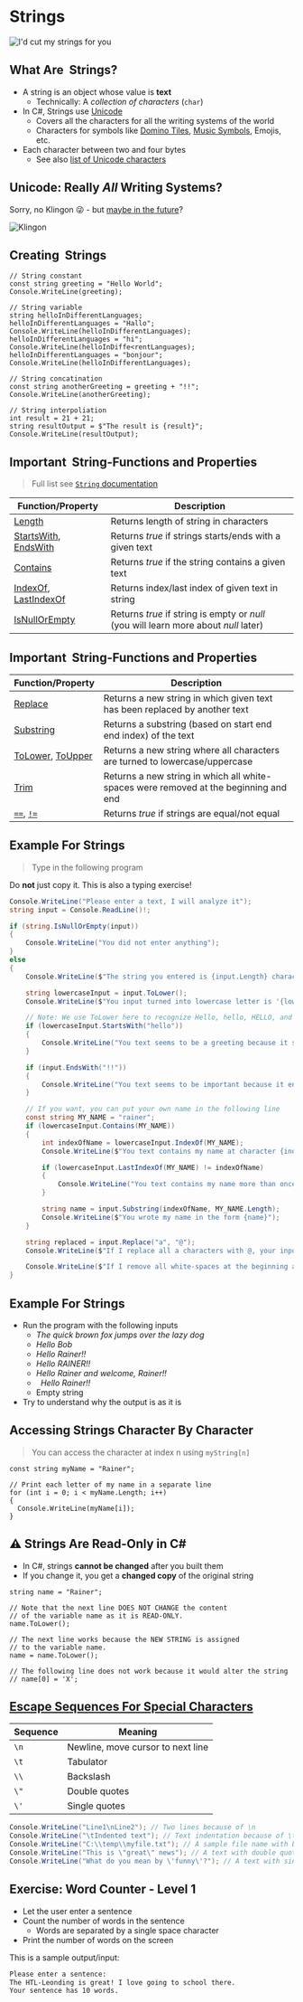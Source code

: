 # <span translate="no">Strings</span>

![I'd cut my strings for you](https://y.yarn.co/7749d0d1-4d4c-4b0d-81dc-12f62ab108e6_text.gif)


## What Are &nbsp;<span translate="no">Strings</span>?

* A <!-- .element: class="fragment" --> string is an object whose value is **text**
  * Technically: A *collection of characters* (`char`)
* In <!-- .element: class="fragment" --> C#, Strings use [Unicode](https://home.unicode.org/)
  * Covers all the characters for all the writing systems of the world
  * Characters for symbols like [Domino Tiles](https://en.wikipedia.org/wiki/Domino_Tiles), [Music Symbols](https://unicode-table.com/en/blocks/musical-symbols/), Emojis, etc.
* Each <!-- .element: class="fragment" --> character between two and four bytes
  * See also [list of Unicode characters](https://en.wikipedia.org/wiki/List_of_Unicode_characters)


## Unicode: Really *All* Writing Systems?

Sorry, no Klingon 😜 - but [maybe in the future](http://klingon.wiki/En/Unicode)?

![Klingon](https://c.tenor.com/Uurx3yX0KxQAAAAC/jeffery-epstine-killeld-himself.gif)


## Creating &nbsp;<span translate="no">Strings</span>

```cs[|1-3|5-12|14-16|18-21]
// String constant
const string greeting = "Hello World";
Console.WriteLine(greeting);

// String variable
string helloInDifferentLanguages;
helloInDifferentLanguages = "Hallo";
Console.WriteLine(helloInDifferentLanguages);
helloInDifferentLanguages = "hi";
Console.WriteLine(helloInDiffe<rentLanguages);
helloInDifferentLanguages = "bonjour";
Console.WriteLine(helloInDifferentLanguages);

// String concatination
const string anotherGreeting = greeting + "!!";
Console.WriteLine(anotherGreeting);

// String interpoliation
int result = 21 + 21;
string resultOutput = $"The result is {result}";
Console.WriteLine(resultOutput);
```


## Important &nbsp;<span translate="no">String</span>-Functions and Properties

> Full list see [`String` documentation](https://docs.microsoft.com/en-us/dotnet/api/system.string)

| Function/Property | Description |
|---|---|
| <span translate="no">[Length](https://docs.microsoft.com/en-us/dotnet/api/system.string.length)</span> | Returns length of string in characters |
| <span translate="no">[StartsWith](https://docs.microsoft.com/en-us/dotnet/api/system.string.startswith), [EndsWith](https://docs.microsoft.com/en-us/dotnet/api/system.string.endswith)</span> | Returns *true* if strings starts/ends with a given text |
| <span translate="no">[Contains](https://docs.microsoft.com/en-us/dotnet/api/system.string.contains)</span> | Returns *true* if the string contains a given text |
| <span translate="no">[IndexOf](https://docs.microsoft.com/en-us/dotnet/api/system.string.indexof), [LastIndexOf](https://docs.microsoft.com/en-us/dotnet/api/system.string.lastindexof)</span> | Returns index/last index of given text in string |
| <span translate="no">[IsNullOrEmpty](https://docs.microsoft.com/en-us/dotnet/api/system.string.isnullorempty)</span> | Returns *true* if string is empty or *null*<br/>(you will learn more about *null* later) |


## Important &nbsp;<span translate="no">String</span>-Functions and Properties

| Function/Property | Description |
|---|---|
| <span translate="no">[Replace](https://docs.microsoft.com/en-us/dotnet/api/system.string.replace)</span> | Returns a new string in which given text has been replaced by another text |
| <span translate="no">[Substring](https://docs.microsoft.com/en-us/dotnet/api/system.string.substring)</span> | Returns a substring (based on start end end index) of the text |
| <span translate="no">[ToLower](https://docs.microsoft.com/en-us/dotnet/api/system.string.tolower), [ToUpper](https://docs.microsoft.com/en-us/dotnet/api/system.string.toupper)</span> | Returns a new string where all characters are turned to lowercase/uppercase |
| <span translate="no">[Trim](https://docs.microsoft.com/en-us/dotnet/api/system.string.trim)</span> | Returns a new string in which all white-spaces were removed at the beginning and end |
| <span translate="no">[`==`](https://docs.microsoft.com/en-us/dotnet/api/system.string.op_equality), [`!=`](https://docs.microsoft.com/en-us/dotnet/api/system.string.op_inequality)</span> | Returns *true* if strings are equal/not equal |


## Example For Strings

> Type in the following program

Do **not** just copy it. This is also a typing exercise!

```cs
Console.WriteLine("Please enter a text, I will analyze it");
string input = Console.ReadLine()!;

if (string.IsNullOrEmpty(input))
{
    Console.WriteLine("You did not enter anything");
}
else
{
    Console.WriteLine($"The string you entered is {input.Length} characters long");

    string lowercaseInput = input.ToLower();
    Console.WriteLine($"You input turned into lowercase letter is '{lowercaseInput}'");

    // Note: We use ToLower here to recognize Hello, hello, HELLO, and so on.
    if (lowercaseInput.StartsWith("hello"))
    {
        Console.WriteLine("You text seems to be a greeting because it starts with 'hello'");
    }

    if (input.EndsWith("!!"))
    {
        Console.WriteLine("You text seems to be important because it ends with '!!'");
    }

    // If you want, you can put your own name in the following line
    const string MY_NAME = "rainer";
    if (lowercaseInput.Contains(MY_NAME))
    {
        int indexOfName = lowercaseInput.IndexOf(MY_NAME);
        Console.WriteLine($"You text contains my name at character {indexOfName}");

        if (lowercaseInput.LastIndexOf(MY_NAME) != indexOfName)
        {
            Console.WriteLine("You text contains my name more than once");
        }

        string name = input.Substring(indexOfName, MY_NAME.Length);
        Console.WriteLine($"You wrote my name in the form {name}");
    }

    string replaced = input.Replace("a", "@");
    Console.WriteLine($"If I replace all a characters with @, your input becomes {replaced}");

    Console.WriteLine($"If I remove all white-spaces at the beginning and at the end, your input is {input.Trim()}");
}
```


## Example For Strings

* Run the program with the following inputs
  * *The quick brown fox jumps over the lazy dog*
  * *Hello Bob*
  * *Hello Rainer!!*
  * *Hello RAINER!!*
  * *Hello Rainer and welcome, Rainer!!*
  * *&nbsp;&nbsp;Hello Rainer!!&nbsp;&nbsp;*
  * Empty string
* Try to understand why the output is as it is


## Accessing Strings Character By Character

> You can access the character at index n using `myString[n]`

```cs[|6]
const string myName = "Rainer";

// Print each letter of my name in a separate line
for (int i = 0; i < myName.Length; i++)
{
  Console.WriteLine(myName[i]);
}
```


## ⚠️ Strings Are Read-Only in C#

* In <!-- .element: class="fragment" --> C#, strings **cannot be changed** after you built them
* If <!-- .element: class="fragment" --> you change it, you get a **changed copy** of the original string

```cs[|3-5|7-9|11-12]
string name = "Rainer";

// Note that the next line DOES NOT CHANGE the content 
// of the variable name as it is READ-ONLY.
name.ToLower();

// The next line works because the NEW STRING is assigned
// to the variable name.
name = name.ToLower();

// The following line does not work because it would alter the string
// name[0] = 'X';
```
<!-- .element: class="fragment" -->


## [Escape Sequences For Special Characters](https://docs.microsoft.com/en-us/dotnet/csharp/programming-guide/strings/#string-escape-sequences)

| Sequence | Meaning                           |
|----------|-----------------------------------|
| `\n`     | Newline, move cursor to next line |
| `\t`     | Tabulator                         |
| `\\`     | Backslash                         |
| `\"`     | Double quotes                     |
| `\'`     | Single quotes                     |

```cs
Console.WriteLine("Line1\nLine2"); // Two lines because of \n
Console.WriteLine("\tIndented text"); // Text indentation because of \t
Console.WriteLine("C:\\temp\\myfile.txt"); // A sample file name with backslashes in it
Console.WriteLine("This is \"great\" news"); // A text with double quotes
Console.WriteLine("What do you mean by \'funny\'?"); // A text with single quotes
```
<!-- .element: class="fragment" -->


## Exercise: Word Counter - Level 1

* Let <!-- .element: class="fragment" --> the user enter a sentence
* Count <!-- .element: class="fragment" --> the number of words in the sentence
  * Words are separated by a single space character
* Print <!-- .element: class="fragment" --> the number of words on the screen

This <!-- .element: class="fragment" --> is a sample output/input:

```txt
Please enter a sentence:
The HTL-Leonding is great! I love going to school there.
Your sentence has 10 words.
```
<!-- .element: class="fragment" -->
